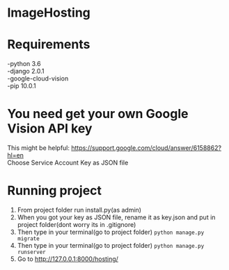 # ImageHosting

# Requirements
-python 3.6<br/>
-django 2.0.1<br/>
-google-cloud-vision<br/>
-pip 10.0.1

# You need get your own Google Vision API key
This might be helpful: https://support.google.com/cloud/answer/6158862?hl=en <br/>
Choose Service Account Key as JSON file

# Running project
1. From project folder run install.py(as admin)<br/>
2. When you got your key as JSON file, rename it as key.json and put in project folder(dont worry its in .gitignore)<br/>
3. Then type in your terminal(go to project folder) `python manage.py migrate`<br/>
4. Then type in your terminal(go to project folder) `python manage.py runserver`<br/>
5. Go to http://127.0.0.1:8000/hosting/
